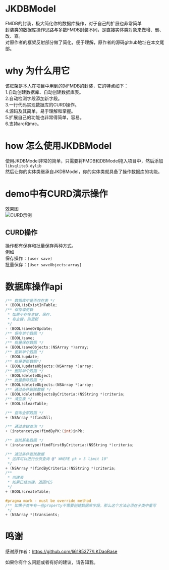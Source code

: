 # JKDBModel
FMDB的封装，极大简化你的数据库操作，对于自己的扩展也非常简单<br>
封装类的数据库操作思路与多数FMDB封装不同，是直接实体类对象来做增、删、改、查。<br>
对原作者的框架反射部分做了简化，便于理解，原作者的源码github地址在本文尾部。

# why 为什么用它
该框架是本人在项目中用到的对FMDB的封装，它的特点如下：<br>
1.自动创建数据库、自动创建数据库表。<br>
2.自动检测字段添加新字段。<br>
3.一行代码实现数据库的CURD操作。<br>
4.源码及其简单，易于理解和掌握。<br>
5.扩展自己的功能也非常得简单，容易。<br>
6.支持arc和mrc。<br>

# how 怎么使用JKDBModel
使用JKDBModel非常的简单，只需要将FMDB和DBModel拖入项目中，然后添加`libsqlite3.dylib`<br>
然后让你的实体类继承自JKDBModel，你的实体类就具备了操作数据库的功能。

# demo中有CURD演示操作
效果图<br>
![](http://cc.cocimg.com/bbs/attachment/postcate/topic/16/313017_189_ccde14372754000f44c3edbcc68c9.png "CURD示例")

## CURD操作
操作都有保存和批量保存两种方式。<br>
例如<br>
保存操作：`[user save]`<br>
批量保存：`[User saveObjects:array]`

# 数据库操作api
```Objective-C
/** 数据库中是否存在表 */
+ (BOOL)isExistInTable;
/** 保存或更新
 * 如果不存在主键，保存，
 * 有主键，则更新
 */
- (BOOL)saveOrUpdate;
/** 保存单个数据 */
- (BOOL)save;
/** 批量保存数据 */
+ (BOOL)saveObjects:(NSArray *)array;
/** 更新单个数据 */
- (BOOL)update;
/** 批量更新数据*/
+ (BOOL)updateObjects:(NSArray *)array;
/** 删除单个数据 */
- (BOOL)deleteObject;
/** 批量删除数据 */
+ (BOOL)deleteObjects:(NSArray *)array;
/** 通过条件删除数据 */
+ (BOOL)deleteObjectsByCriteria:(NSString *)criteria;
/** 清空表 */
+ (BOOL)clearTable;

/** 查询全部数据 */
+ (NSArray *)findAll;

/** 通过主键查询 */
+ (instancetype)findByPK:(int)inPk;

/** 查找某条数据 */
+ (instancetype)findFirstByCriteria:(NSString *)criteria;

/** 通过条件查找数据 
 * 这样可以进行分页查询 @" WHERE pk > 5 limit 10"
 */
+ (NSArray *)findByCriteria:(NSString *)criteria;
/**
 * 创建表
 * 如果已经创建，返回YES
 */
+ (BOOL)createTable;

#pragma mark - must be override method
/** 如果子类中有一些property不需要创建数据库字段，那么这个方法必须在子类中重写 
 */
+ (NSArray *)transients;
```
# 鸣谢
感谢原作者：https://github.com/li6185377/LKDaoBase <br>

如果你有什么问题或者有好的建议，请告知我。
